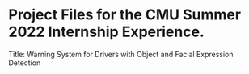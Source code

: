 # Project Files for the CMU Summer 2022 Internship Experience.
Title: Warning System for Drivers with Object and Facial Expression Detection

